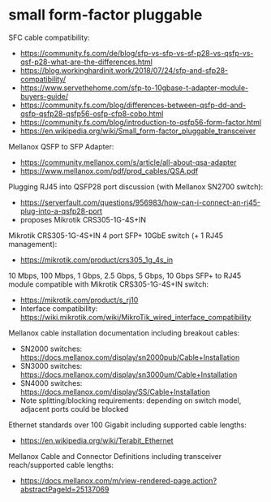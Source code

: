 # small form-factor pluggable

SFC cable compatibility:
* https://community.fs.com/de/blog/sfp-vs-sfp-vs-sf-p28-vs-qsfp-vs-qsf-p28-what-are-the-differences.html
* https://blog.workinghardinit.work/2018/07/24/sfp-and-sfp28-compatibility/
* https://www.servethehome.com/sfp-to-10gbase-t-adapter-module-buyers-guide/
* https://community.fs.com/blog/differences-between-qsfp-dd-and-qsfp-qsfp28-qsfp56-osfp-cfp8-cobo.html
* https://community.fs.com/blog/introduction-to-qsfp56-form-factor.html
* https://en.wikipedia.org/wiki/Small_form-factor_pluggable_transceiver

Mellanox QSFP to SFP Adapter:
* https://community.mellanox.com/s/article/all-about-qsa-adapter
* https://www.mellanox.com/pdf/prod_cables/QSA.pdf

Plugging RJ45 into QSFP28 port discussion (with Mellanox SN2700 switch):
* https://serverfault.com/questions/956983/how-can-i-connect-an-rj45-plug-into-a-qsfp28-port
* proposes Mikrotik CRS305-1G-4S+IN

Mikrotik CRS305-1G-4S+IN 4 port SFP+ 10GbE switch (+ 1 RJ45 management):
* https://mikrotik.com/product/crs305_1g_4s_in

10 Mbps, 100 Mbps, 1 Gbps, 2.5 Gbps, 5 Gbps, 10 Gbps SFP+ to RJ45 module
compatible with Mikrotik CRS305-1G-4S+IN switch:
* https://mikrotik.com/product/s_rj10
* Interface compatibility:
  https://wiki.mikrotik.com/wiki/MikroTik_wired_interface_compatibility

Mellanox cable installation documentation including breakout cables:
* SN2000 switches: https://docs.mellanox.com/display/sn2000pub/Cable+Installation
* SN3000 switches: https://docs.mellanox.com/display/sn3000um/Cable+Installation
* SN4000 switches: https://docs.mellanox.com/display/SS/Cable+Installation
* Note splitting/blocking requirements: depending on switch model, adjacent
  ports could be blocked

Ethernet standards over 100 Gigabit including supported cable lengths:
* https://en.wikipedia.org/wiki/Terabit_Ethernet

Mellanox Cable and Connector Definitions including transceiver reach/supported
cable lengths:
* https://docs.mellanox.com/m/view-rendered-page.action?abstractPageId=25137069
